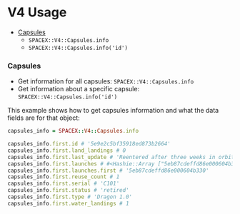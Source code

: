 # V4 Usage
- [Capsules](#capsules)
  - `SPACEX::V4::Capsules.info`
  - `SPACEX::V4::Capsules.info('id')`

### Capsules

- Get information for all capsules: `SPACEX::V4::Capsules.info`
- Get information about a specific capsule: `SPACEX::V4::Capsules.info('id')`

This example shows how to get capsules information and what the data fields are for that object:

```ruby
capsules_info = SPACEX::V4::Capsules.info

capsules_info.first.id # '5e9e2c5bf35918ed873b2664'
capsules_info.first.land_landings # 0
capsules_info.first.last_update # 'Reentered after three weeks in orbit'
capsules_info.first.launches # #<Hashie::Array ["5eb87cdeffd86e000604b330"]>
capsules_info.first.launches.first # '5eb87cdeffd86e000604b330'
capsules_info.first.reuse_count # 1
capsules_info.first.serial # 'C101'
capsules_info.first.status # 'retired'
capsules_info.first.type # 'Dragon 1.0'
capsules_info.first.water_landings # 1
```
